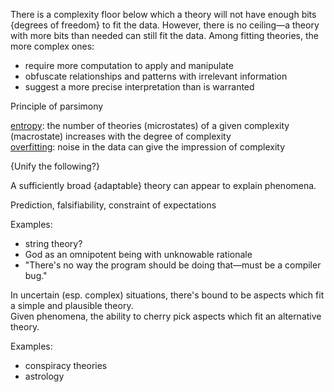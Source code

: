 There is a complexity floor below which a theory will not have enough bits {degrees of freedom} to fit the data.  However, there is no ceiling—a theory with more bits than needed can still fit the data.  Among fitting theories, the more complex ones:
- require more computation to apply and manipulate
- obfuscate relationships and patterns with irrelevant information
- suggest a more precise interpretation than is warranted

Principle of parsimony

[entropy](Entropy.md): the number of theories (microstates) of a given complexity (macrostate) increases with the degree of complexity\
[overfitting](Overfitting.md): noise in the data can give the impression of complexity


{Unify the following?}

A sufficiently broad {adaptable} theory can appear to explain phenomena.

Prediction, falsifiability, constraint of expectations

Examples:
- string theory?
- God as an omnipotent being with unknowable rationale
- "There's no way the program should be doing that—must be a compiler bug."


In uncertain (esp. complex) situations, there's bound to be aspects which fit a simple and plausible theory.\
Given phenomena, the ability to cherry pick aspects which fit an alternative theory.

Examples:
- conspiracy theories
- astrology
